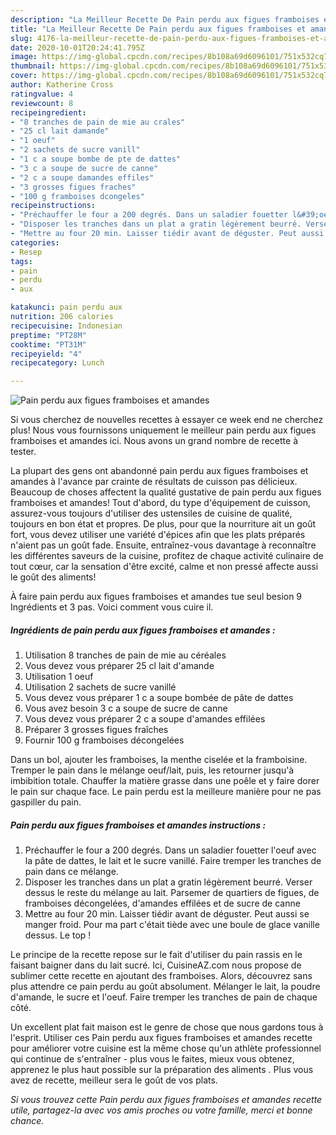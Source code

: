 ```yaml
---
description: "La Meilleur Recette De Pain perdu aux figues framboises et amandes"
title: "La Meilleur Recette De Pain perdu aux figues framboises et amandes"
slug: 4176-la-meilleur-recette-de-pain-perdu-aux-figues-framboises-et-amandes
date: 2020-10-01T20:24:41.795Z
image: https://img-global.cpcdn.com/recipes/8b108a69d6096101/751x532cq70/pain-perdu-aux-figues-framboises-et-amandes-photo-principale-de-la-recette.jpg
thumbnail: https://img-global.cpcdn.com/recipes/8b108a69d6096101/751x532cq70/pain-perdu-aux-figues-framboises-et-amandes-photo-principale-de-la-recette.jpg
cover: https://img-global.cpcdn.com/recipes/8b108a69d6096101/751x532cq70/pain-perdu-aux-figues-framboises-et-amandes-photo-principale-de-la-recette.jpg
author: Katherine Cross
ratingvalue: 4
reviewcount: 8
recipeingredient:
- "8 tranches de pain de mie au crales"
- "25 cl lait damande"
- "1 oeuf"
- "2 sachets de sucre vanill"
- "1 c a soupe bombe de pte de dattes"
- "3 c a soupe de sucre de canne"
- "2 c a soupe damandes effiles"
- "3 grosses figues fraches"
- "100 g framboises dcongeles"
recipeinstructions:
- "Préchauffer le four a 200 degrés. Dans un saladier fouetter l&#39;oeuf avec la pâte de dattes, le lait et le sucre vanillé. Faire tremper les tranches de pain dans ce mélange."
- "Disposer les tranches dans un plat a gratin légèrement beurré. Verser dessus le reste du mélange au lait. Parsemer de quartiers de figues, de framboises décongelées, d&#39;amandes effilées et de sucre de canne"
- "Mettre au four 20 min. Laisser tiédir avant de déguster. Peut aussi se manger froid. Pour ma part c&#39;était tiède avec une boule de glace vanille dessus. Le top !"
categories:
- Resep
tags:
- pain
- perdu
- aux

katakunci: pain perdu aux 
nutrition: 206 calories
recipecuisine: Indonesian
preptime: "PT28M"
cooktime: "PT31M"
recipeyield: "4"
recipecategory: Lunch

---
```



![Pain perdu aux figues framboises et amandes](https://img-global.cpcdn.com/recipes/8b108a69d6096101/751x532cq70/pain-perdu-aux-figues-framboises-et-amandes-photo-principale-de-la-recette.jpg)

Si vous cherchez de nouvelles recettes à essayer ce week end ne cherchez plus! Nous vous fournissons uniquement le meilleur pain perdu aux figues framboises et amandes ici. Nous avons un grand nombre de recette à tester.

La plupart des gens ont abandonné pain perdu aux figues framboises et amandes à l'avance par crainte de résultats de cuisson pas délicieux. Beaucoup de choses affectent la qualité gustative de pain perdu aux figues framboises et amandes! Tout d'abord, du type d'équipement de cuisson, assurez-vous toujours d'utiliser des ustensiles de cuisine de qualité, toujours en bon état et propres. De plus, pour que la nourriture ait un goût fort, vous devez utiliser une variété d'épices afin que les plats préparés n'aient pas un goût fade. Ensuite, entraînez-vous davantage à reconnaître les différentes saveurs de la cuisine, profitez de chaque activité culinaire de tout cœur, car la sensation d'être excité, calme et non pressé affecte aussi le goût des aliments!

<!--inarticleads1-->

À faire pain perdu aux figues framboises et amandes tue seul besion 9 Ingrédients et 3 pas. Voici comment vous cuire il.

##### Ingrédients de pain perdu aux figues framboises et amandes :

1. Utilisation 8 tranches de pain de mie au céréales
1. Vous devez vous préparer 25 cl lait d&#39;amande
1. Utilisation 1 oeuf
1. Utilisation 2 sachets de sucre vanillé
1. Vous devez vous préparer 1 c a soupe bombée de pâte de dattes
1. Vous avez besoin 3 c a soupe de sucre de canne
1. Vous devez vous préparer 2 c a soupe d&#39;amandes effilées
1. Préparer 3 grosses figues fraîches
1. Fournir 100 g framboises décongelées


Dans un bol, ajouter les framboises, la menthe ciselée et la framboisine. Tremper le pain dans le mélange oeuf/lait, puis, les retourner jusqu&#39;à imbibition totale. Chauffer la matière grasse dans une poêle et y faire dorer le pain sur chaque face. Le pain perdu est la meilleure manière pour ne pas gaspiller du pain. 

<!--inarticleads2-->

##### Pain perdu aux figues framboises et amandes instructions :

1. Préchauffer le four a 200 degrés. Dans un saladier fouetter l&#39;oeuf avec la pâte de dattes, le lait et le sucre vanillé. Faire tremper les tranches de pain dans ce mélange.
1. Disposer les tranches dans un plat a gratin légèrement beurré. Verser dessus le reste du mélange au lait. Parsemer de quartiers de figues, de framboises décongelées, d&#39;amandes effilées et de sucre de canne
1. Mettre au four 20 min. Laisser tiédir avant de déguster. Peut aussi se manger froid. Pour ma part c&#39;était tiède avec une boule de glace vanille dessus. Le top !


Le principe de la recette repose sur le fait d&#39;utiliser du pain rassis en le faisant baigner dans du lait sucré. Ici, CuisineAZ.com nous propose de sublimer cette recette en ajoutant des framboises. Alors, découvrez sans plus attendre ce pain perdu au goût absolument. Mélanger le lait, la poudre d&#39;amande, le sucre et l&#39;oeuf. Faire tremper les tranches de pain de chaque côté. 

<!--inarticleads1-->

<p>
Un excellent plat fait maison est le genre de chose que nous gardons tous à l'esprit. Utiliser ces Pain perdu aux figues framboises et amandes recette pour améliorer votre cuisine est la même chose qu'un athlète professionnel qui continue de s'entraîner - plus vous le faites, mieux vous obtenez, apprenez le plus haut possible sur la préparation des aliments . Plus vous avez de recette, meilleur sera le goût de vos plats.
</p>

<p>
<i>Si vous trouvez cette Pain perdu aux figues framboises et amandes recette utile, partagez-la avec vos amis proches ou votre famille, merci et bonne chance.</i>
</p>

